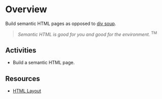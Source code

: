 # Overview

Build semantic HTML pages as opposed to [div soup](https://www.chillybin.com.sg/would-you-like-another-bowl-of-div-soup/#:~:text=What%20is%20soup%20you,to%20make%20your%20eyes%20bleed.).

> _Semantic HTML is good for you and good for the environment._
> <sup>TM</sup>

## Activities

- Build a semantic HTML page.

## Resources

- [HTML Layout](https://www.w3schools.com/html/html_layout.asp)
